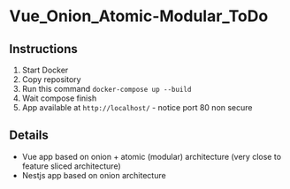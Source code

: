 # Vue_Onion_Atomic-Modular_ToDo



## Instructions

1. Start Docker
2. Copy repository
3. Run this command `docker-compose up --build`
4. Wait compose finish
5. App available at `http://localhost/`
         - notice port 80 non secure



## Details

- Vue app based on onion + atomic (modular) architecture (very close to feature sliced architecture)
- Nestjs app based on onion architecture
